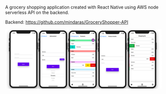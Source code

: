 A grocery shopping application created with React Native using AWS node serverless API on the backend.

Backend: https://github.com/mindaras/GroceryShopper-API

![Alt text](/assets/screenshot.png)